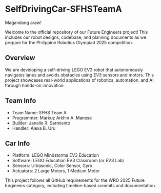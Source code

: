 # SelfDrivingCar-SFHSTeamA 

Magandang araw!

Welcome to the official repository of our Future Engineers project! This includes our robot designs, codebase, and planning documents as we prepare for the Philippine Robotics Olympiad 2025 competition.

## Overview
We are developing a self-driving LEGO EV3 robot that autonomously navigates lanes and avoids obstacles using EV3 sensors and motors. This project showcases real-world applications of robotics, automation, and AI through hands-on innovation. 

## Team Info
- Team Name: SFHS Team A
- Programmer: Markuz Arkhin A. Manese
- Builder: Janelle R. Sarmiento
- Handler: Alexa B. Uru

 ## Car Info
- Platform: LEGO Mindstorms EV3 Education
- Software: LEGO Education EV3 Classroom (or EV3 Lab)
- Sensors: Ultrasonic, Color Sensor, Gyro
- Actuators: 2 Large Motors, 1 Medium Motor

This project follows all GitHub requirements for the WRO 2025 Future Engineers category, including timeline-based commits and documentation.

